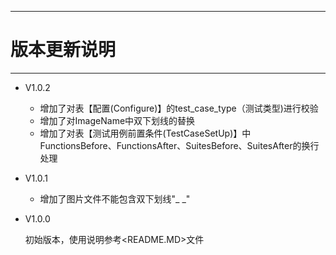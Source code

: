 ------

# 版本更新说明

------
- V1.0.2
  
  - 增加了对表【配置(Configure)】的test_case_type（测试类型)进行校验
  - 增加了对ImageName中双下划线的替换
  - 增加了对表【测试用例前置条件(TestCaseSetUp)】中FunctionsBefore、FunctionsAfter、SuitesBefore、SuitesAfter的换行处理
  
- V1.0.1
  
  - 增加了图片文件不能包含双下划线"_ _"
  
- V1.0.0

  初始版本，使用说明参考<README.MD>文件
  